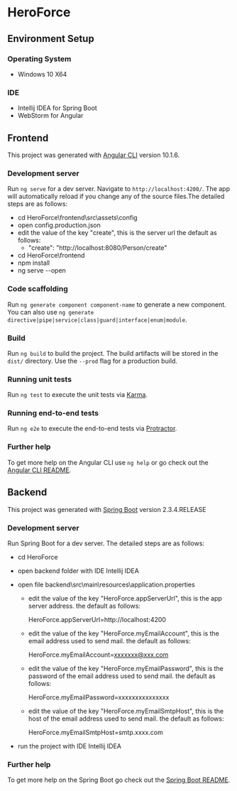 # HeroForce

## Environment Setup

### Operating System

- Windows 10 X64

### IDE

- Intellij IDEA for Spring Boot
- WebStorm for Angular

## Frontend

This project was generated with [Angular CLI](https://github.com/angular/angular-cli) version 10.1.6.

### Development server

Run `ng serve` for a dev server. Navigate to `http://localhost:4200/`. The app will automatically reload if you change any of the source files.The detailed steps are as follows:

- cd HeroForce\frontend\src\assets\config
- open config.production.json
- edit the value of the key "create", this is the server url the default as follows:
  - "create": "http://localhost:8080/Person/create"
- cd HeroForce\frontend
- npm install
- ng serve --open

### Code scaffolding

Run `ng generate component component-name` to generate a new component. You can also use `ng generate directive|pipe|service|class|guard|interface|enum|module`.

### Build

Run `ng build` to build the project. The build artifacts will be stored in the `dist/` directory. Use the `--prod` flag for a production build.

### Running unit tests

Run `ng test` to execute the unit tests via [Karma](https://karma-runner.github.io).

### Running end-to-end tests

Run `ng e2e` to execute the end-to-end tests via [Protractor](http://www.protractortest.org/).

### Further help

To get more help on the Angular CLI use `ng help` or go check out the [Angular CLI README](https://github.com/angular/angular-cli/blob/master/README.md).

## Backend

This project was generated with [Spring Boot](https://github.com/spring-projects/spring-boot) version 2.3.4.RELEASE

### Development server

Run Spring Boot for a dev server. The detailed steps are as follows:

- cd HeroForce
- open backend folder with IDE Intellij IDEA
- open file backend\src\main\resources\application.properties

  - edit the value of the key "HeroForce.appServerUrl", this is the app server address. the default as follows:

    HeroForce.appServerUrl=http://localhost:4200

  - edit the value of the key "HeroForce.myEmailAccount", this is the email address used to send mail. the default as follows:

    HeroForce.myEmailAccount=xxxxxxx@xxx.com

  - edit the value of the key "HeroForce.myEmailPassword", this is the password of the email address used to send mail. the default as follows:

    HeroForce.myEmailPassword=xxxxxxxxxxxxxxx

  - edit the value of the key "HeroForce.myEmailSmtpHost", this is the host of the email address used to send mail. the default as follows:

    HeroForce.myEmailSmtpHost=smtp.xxxx.com

- run the project with IDE Intellij IDEA

### Further help

To get more help on the Spring Boot go check out the [Spring Boot README](https://github.com/spring-projects/spring-boot/blob/master/README.adoc).

